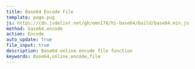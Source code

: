 ```yaml
---
title: Base64 Encode File
template: page.pug
js: https://cdn.jsdelivr.net/gh/emn178/hi-base64/build/base64.min.js
method: base64.encode
action: Encode
auto_update: true
file_input: true
description: Base64 online encode file function
keywords: Base64,online,encode,file
---
```

